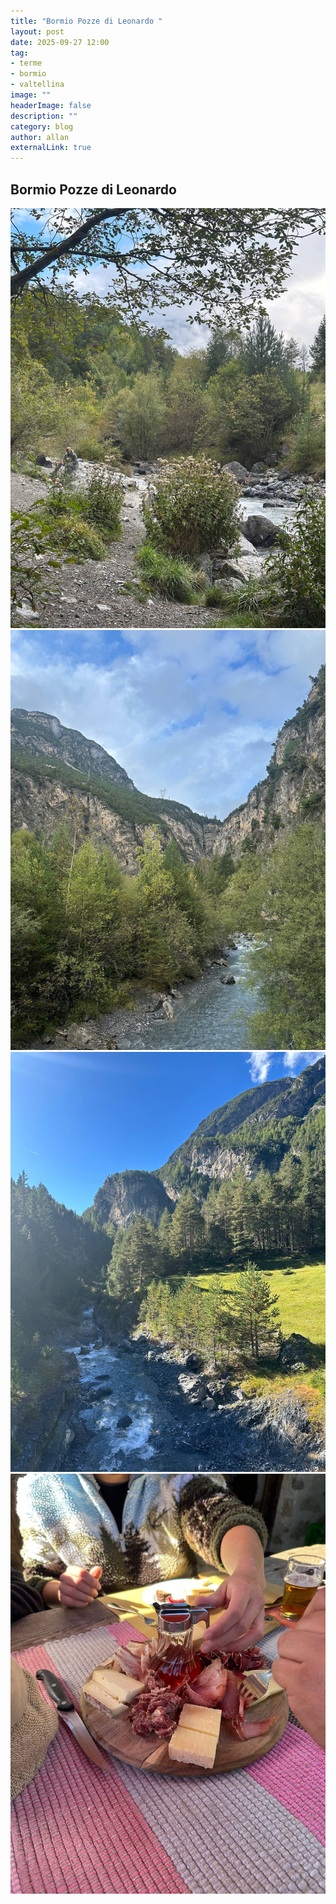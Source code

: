 ```yaml
---
title: "Bormio Pozze di Leonardo "
layout: post
date: 2025-09-27 12:00
tag: 
- terme
- bormio
- valtellina
image: ""
headerImage: false
description: ""
category: blog
author: allan
externalLink: true
---
```

## Bormio Pozze di Leonardo 

<div>
    <img class="image" src="https://github.com/Allan-Nava/Allan-Nava.github.io/blob/master/assets/images/bormio-1.jpg?raw=true" alt="" />
</div>


<div>
    <img class="image" src="https://github.com/Allan-Nava/Allan-Nava.github.io/blob/master/assets/images/bormio-2.jpg?raw=true" alt="" />
</div>

<div>
    <img class="image" src="https://github.com/Allan-Nava/Allan-Nava.github.io/blob/master/assets/images/bormio-3.jpg?raw=true" alt="" />
</div>


<div>
    <img class="image" src="https://github.com/Allan-Nava/Allan-Nava.github.io/blob/master/assets/images/livigno-1.jpg?raw=true" alt="" />
</div>